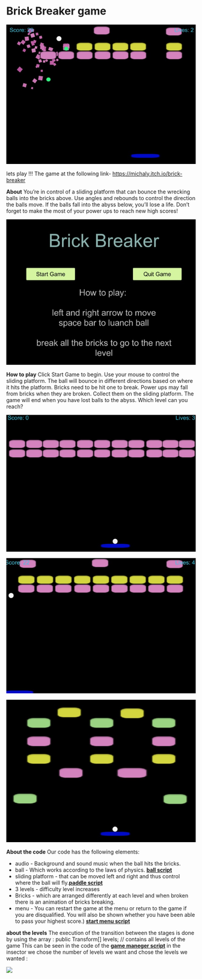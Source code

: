 #  Brick Breaker game

![](images/2.jpeg)


lets play !!! The game at the following link-
https://michaly.itch.io/brick-breaker

**About**
You’re in control of a sliding platform that can bounce the wrecking balls into the bricks above. Use angles and rebounds to control the direction the balls move. If the balls fall into the abyss below, you’ll lose a life. Don’t forget to make the most of your power ups to reach new high scores!

![](images/main.jpeg)


**How to play**
Click Start Game to begin. Use your mouse to control the sliding platform. The ball will bounce in different directions based on where it hits the platform. Bricks need to be hit one to break.  Power ups may fall from bricks when they are broken. Collect them on the sliding platform. The game will end when you have lost balls to the abyss.
Which level can you reach?

![](images/level1.jpeg)

![](images/level2.jpeg)


![](images/level3.jpeg)

**About the code**
Our code has the following elements:
- audio - Background and sound music when the ball hits the bricks.
- ball - Which works according to the laws of physics. **[ball script](https://github.com/michalkin9/Brick_Breaker-game/blob/master/Brick_Breaker/New%20Unity%20Project/Assets/Script/BallScript.cs)**
- sliding platform - that can be moved left and right and thus control where the ball will fly.**[paddle script](https://github.com/michalkin9/Brick_Breaker-game/blob/master/Brick_Breaker/New%20Unity%20Project/Assets/Script/PaddleScript.cs)**
- 3 levels - difficulty level increases
- Bricks - which are arranged differently at each level and when broken there is an animation of bricks breaking.
- menu - You can restart the game at the menu or return to the game if you are disqualified. You will also be shown whether you have been able to pass your highest score.) **[start menu script](https://github.com/michalkin9/Brick_Breaker-game/blob/master/Brick_Breaker/New%20Unity%20Project/Assets/Script/startMenu.cs)**


**about the levels**
The execution of the transition between the stages is done by using the array : 
public Transform[] levels; // contains all levels of the game 
This can be seen in the code of the **[game maneger script](https://github.com/michalkin9/Brick_Breaker-game/blob/master/Brick_Breaker/New%20Unity%20Project/Assets/Script/GameManager.cs)**
in the insector we chose the number of levels we want and chose the levels we wanted : 

![](images/levels.jpeg)
